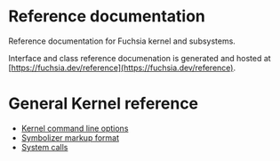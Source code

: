 # Reference documentation

Reference documentation for Fuchsia kernel and subsystems.

Interface and class reference documenation is generated and hosted at
[https://fuchsia.dev/reference](https://fuchsia.dev/reference).

# General Kernel reference

* [Kernel command line options](kernel/kernel_cmdline.md)
* [Symbolizer markup format](kernel/symbolizer_markup.md)
* [System calls](syscalls/README.md)
